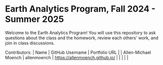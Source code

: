 # Earth Analytics Program, Fall 2024 - Summer 2025

Welcome to the Earth Analytics Program! You will use this repository to ask questions about the class and the homework, review each others' work, and join in class discussions.

Contributors:
| Name | GitHub Username | Portfolio URL |
| Allen-Michael Moench | allenmoench | https://allenmoench.github.io/ |
|  |  |  |

